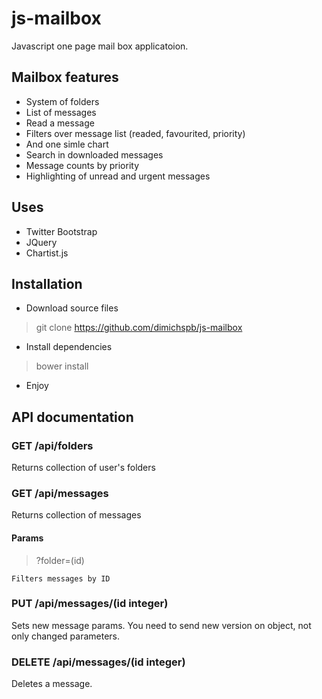 # js-mailbox

Javascript one page mail box applicatoion.

## Mailbox features
- System of folders
- List of messages
- Read a message
- Filters over message list (readed, favourited, priority)
- And one simle chart
- Search in downloaded messages
- Message counts by priority
- Highlighting of unread and urgent messages

## Uses
- Twitter Bootstrap
- JQuery
- Chartist.js

## Installation

- Download source files

> git clone https://github.com/dimichspb/js-mailbox

- Install dependencies

> bower install
	
- Enjoy


## API documentation

### GET /api/folders
Returns collection of user's folders

### GET /api/messages
Returns collection of messages

#### Params
> ?folder=(id)

    Filters messages by ID

### PUT /api/messages/(id integer)
Sets new message params. You need to send new version on object, not only changed parameters.

### DELETE /api/messages/(id integer)
Deletes a message.
